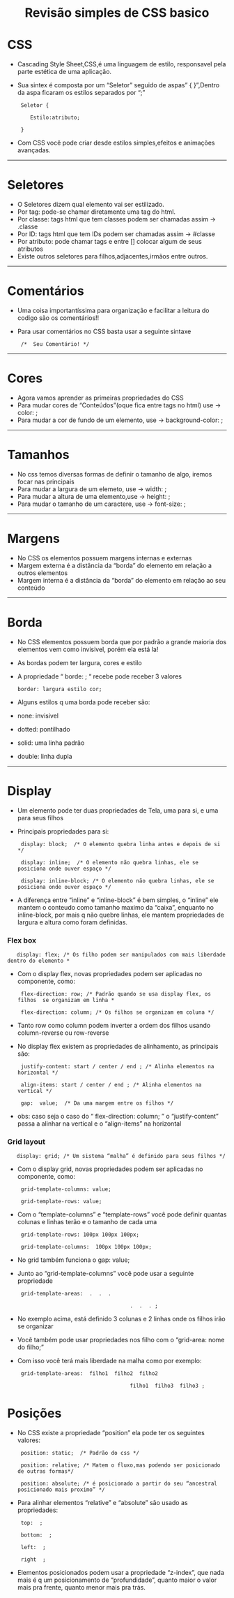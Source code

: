 <h1 align="center">Revisão simples de CSS basico<h1>


# CSS

- Cascading Style Sheet,CSS,é uma linguagem de estilo, responsavel pela parte estética de uma aplicação.

- Sua sintex é composta por um “Seletor” seguido de aspas” { }”,Dentro da aspa ficaram os estilos separados por “;”

       Seletor {

          Estilo:atributo;

       }

- Com CSS você pode criar desde estilos simples,efeitos e animações avançadas.

---

# Seletores

- O Seletores dizem qual elemento vai ser estilizado.
- Por tag: pode-se chamar diretamente uma tag do html.
- Por classe: tags html que tem classes podem ser chamadas assim → .classe
- Por ID: tags html que tem IDs podem ser chamadas assim → #classe
- Por atributo: pode chamar tags e entre [] colocar algum de seus atributos
- Existe outros seletores para filhos,adjacentes,irmãos entre outros.

---

# Comentários

- Uma coisa importantíssima para organização e facilitar a leitura do codigo são os comentários!!
- Para usar comentários no CSS basta usar a seguinte sintaxe

       /*  Seu Comentário! */

---

# Cores

- Agora vamos aprender as primeiras propriedades do CSS
- Para mudar cores de “Conteúdos”(oque fica entre tags no html) use → color:   ;
- Para mudar a cor de fundo de um elemento, use → background-color:  ;

---

# Tamanhos

- No css temos diversas formas de definir o tamanho de algo, iremos focar nas principais
- Para mudar a largura de um elemeto, use → width:  ;
- Para mudar a altura de uma elemento,use → height: ;
- Para mudar o tamanho de um caractere, use → font-size:  ;

---

# Margens

- No CSS os elementos possuem margens internas e externas
- Margem externa é a distância da “borda” do elemento em relação a outros elementos
- Margem interna é a distância da “borda” do elemento em relação ao seu conteúdo

---

# Borda

- No CSS elementos possuem borda que por padrão a grande maioria dos elementos vem como invisivel, porém ela está la!
- As bordas podem ter largura, cores e estilo
- A propriedade “ borde:  ; “ recebe pode receber 3 valores

      border: largura estilo cor;

- Alguns estilos q uma borda pode receber são:
- none: invisivel
- dotted: pontilhado
- solid: uma linha padrão
- double: linha dupla

---

# Display

- Um elemento pode ter duas propriedades de Tela, uma para si, e uma para seus filhos
- Principais propriedades para si:

       display: block;  /* O elemento quebra linha antes e depois de si */

       display: inline;  /* O elemento não quebra linhas, ele se posiciona onde ouver espaço */

       display: inline-block; /* O elemento não quebra linhas, ele se posiciona onde ouver espaço */

- A diferença entre “inline” e “inline-block” é bem simples, o “inline” ele mantem o conteudo como tamanho maximo da “caixa”, enquanto no inline-block, por mais q não quebre linhas, ele mantem propriedades de largura e altura como foram definidas.

### Flex box

       display: flex; /* Os filho podem ser manipulados com mais liberdade dentro do elemento *

- Com o display flex, novas propriedades podem ser aplicadas no componente, como:

       flex-direction: row; /* Padrão quando se usa display flex, os filhos  se organizam em linha *

       flex-direction: column; /* Os filhos se organizam em coluna */

- Tanto row como column podem inverter a ordem dos filhos usando column-reverse ou row-reverse

- No display flex existem as propriedades de alinhamento, as principais são:

       justify-content: start / center / end ; /* Alinha elementos na horizontal */

       align-items: start / center / end ; /* Alinha elementos na vertical */

       gap:  value;  /* Da uma margem entre os filhos */

- obs: caso seja o caso do “ flex-direction: column; ” o “justify-content” passa a alinhar na vertical e o “align-items” na horizontal

       

### Grid layout

       display: grid; /* Um sistema “malha” é definido para seus filhos */

- Com o display grid, novas propriedades podem ser aplicadas no componente, como:

       grid-template-columns: value; 

       grid-template-rows: value;

- Com o “template-columns” e “template-rows” você pode definir quantas colunas e linhas terão e o tamanho de cada uma

       grid-template-rows: 100px 100px 100px;

       grid-template-columns:  100px 100px 100px; 

- No grid também funciona o gap: value;

- Junto ao “grid-template-columns” você pode usar a seguinte propriedade

       grid-template-areas:  .  .  . 

                                          .  .  . ;

- No exemplo acima, está definido 3 colunas e 2 linhas onde os filhos irão se organizar

- Você também pode usar propriedades nos filho com o “grid-area: nome do filho;”
- Com isso você terá mais liberdade na malha como por exemplo:

       grid-template-areas:  filho1  filho2  filho2

                                          filho1  filho3  filho3 ;

# Posições

- No CSS existe a propriedade “position” ela pode ter os seguintes valores:

       position: static;  /* Padrão do css */

       position: relative; /* Matem o fluxo,mas podendo ser posicionado de outras formas*/

       position: absolute; /* é posicionado a partir do seu “ancestral posicionado mais proximo” */

- Para alinhar elementos “relative” e “absolute” são usado as propriedades:

       top:  ;

       bottom:  ;

       left:  ;

       right  ;

- Elementos posicionados podem usar a propriedade “z-index”, que nada mais é q um posicionamento de “profundidade”, quanto maior o valor mais pra frente, quanto menor mais pra trás.
